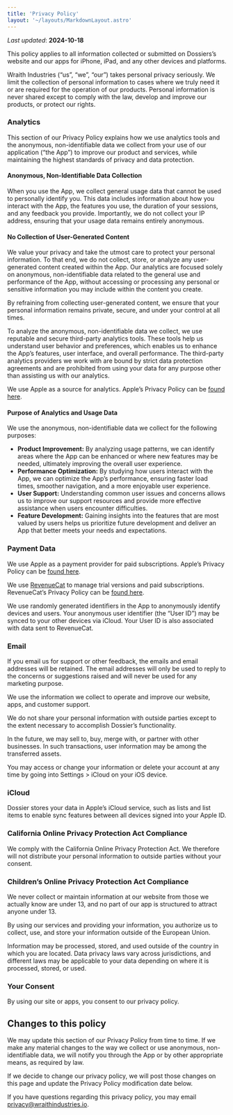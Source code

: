 ```yaml
---
title: 'Privacy Policy'
layout: '~/layouts/MarkdownLayout.astro'
---
```


_Last updated_: **2024-10-18**

This policy applies to all information collected or submitted on Dossiers’s website and our apps for iPhone, iPad, and any other devices and platforms.

Wraith Industries (“us”, “we”, “our”) takes personal privacy seriously. We limit the collection of personal information to cases where we truly need it or are required for the operation of our products. Personal information is never shared except to comply with the law, develop and improve our products, or protect our rights.

### Analytics

This section of our Privacy Policy explains how we use analytics tools and the anonymous, non-identifiable data we collect from your use of our application (“the App”) to improve our product and services, while maintaining the highest standards of privacy and data protection.

#### Anonymous, Non-Identifiable Data Collection

When you use the App, we collect general usage data that cannot be used to personally identify you. This data includes information about how you interact with the App, the features you use, the duration of your sessions, and any feedback you provide. Importantly, we do not collect your IP address, ensuring that your usage data remains entirely anonymous.

#### No Collection of User-Generated Content

We value your privacy and take the utmost care to protect your personal information. To that end, we do not collect, store, or analyze any user-generated content created within the App. Our analytics are focused solely on anonymous, non-identifiable data related to the general use and performance of the App, without accessing or processing any personal or sensitive information you may include within the content you create.

By refraining from collecting user-generated content, we ensure that your personal information remains private, secure, and under your control at all times.

To analyze the anonymous, non-identifiable data we collect, we use reputable and secure third-party analytics tools. These tools help us understand user behavior and preferences, which enables us to enhance the App’s features, user interface, and overall performance. The third-party analytics providers we work with are bound by strict data protection agreements and are prohibited from using your data for any purpose other than assisting us with our analytics.

We use Apple as a source for analytics. Apple’s Privacy Policy can be [found here](https://www.apple.com/legal/privacy/en-ww/).

#### Purpose of Analytics and Usage Data

We use the anonymous, non-identifiable data we collect for the following purposes:

- **Product Improvement:** By analyzing usage patterns, we can identify areas where the App can be enhanced or where new features may be needed, ultimately improving the overall user experience.
- **Performance Optimization:** By studying how users interact with the App, we can optimize the App’s performance, ensuring faster load times, smoother navigation, and a more enjoyable user experience.
- **User Support:** Understanding common user issues and concerns allows us to improve our support resources and provide more effective assistance when users encounter difficulties.
- **Feature Development:** Gaining insights into the features that are most valued by users helps us prioritize future development and deliver an App that better meets your needs and expectations.

### Payment Data

We use Apple as a payment provider for paid subscriptions. Apple’s Privacy Policy can be [found here](https://www.apple.com/legal/privacy/en-ww/).

We use [RevenueCat](https://revenuecat.com/) to manage trial versions and paid subscriptions. RevenueCat’s Privacy Policy can be [found here](https://www.revenuecat.com/privacy).

We use randomly generated identifiers in the App to anonymously identify devices and users. Your anonymous user identifier (the “User ID”) may be synced to your other devices via iCloud. Your User ID is also associated with data sent to RevenueCat.

### Email

If you email us for support or other feedback, the emails and email addresses will be retained. The email addresses will only be used to reply to the concerns or suggestions raised and will never be used for any marketing purpose.

We use the information we collect to operate and improve our website, apps, and customer support.

We do not share your personal information with outside parties except to the extent necessary to accomplish Dossier’s functionality.

In the future, we may sell to, buy, merge with, or partner with other businesses. In such transactions, user information may be among the transferred assets.

You may access or change your information or delete your account at any time by going into Settings > iCloud on your iOS device.

### iCloud

Dossier stores your data in Apple’s iCloud service, such as lists and list items to enable sync features between all devices signed into your Apple ID.

### California Online Privacy Protection Act Compliance

We comply with the California Online Privacy Protection Act. We therefore will not distribute your personal information to outside parties without your consent.

### Children’s Online Privacy Protection Act Compliance

We never collect or maintain information at our website from those we actually know are under 13, and no part of our app is structured to attract anyone under 13.

By using our services and providing your information, you authorize us to collect, use, and store your information outside of the European Union.

Information may be processed, stored, and used outside of the country in which you are located. Data privacy laws vary across jurisdictions, and different laws may be applicable to your data depending on where it is processed, stored, or used.

### Your Consent

By using our site or apps, you consent to our privacy policy.

## Changes to this policy

We may update this section of our Privacy Policy from time to time. If we make any material changes to the way we collect or use anonymous, non-identifiable data, we will notify you through the App or by other appropriate means, as required by law.

If we decide to change our privacy policy, we will post those changes on this page and update the Privacy Policy modification date below.

If you have questions regarding this privacy policy, you may email [privacy@wraithindustries.io](mailto:privacy@wraithindustries.io).
